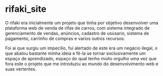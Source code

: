 # rifaki_site

O rifaki era inicialmente um projeto que tinha por objetivo desenvolver uma plataforma web de venda de rifas de carros, com sistema integrado de gerenciamento de vendas, anúncios, cadastro de usúsario, sistema de pagamento, carrinho de compras e varios outros recursos.

Foi ai que surgiu um impecílio, fui alertado de este era um negácio ilegal, o que abalou bastante minha ideia e fê-la se tornar exclusivamente um espaço de aprendizado, espaço do qual tenho muito orgulho uma vez que fora este o projeto que me introduziu ao mundo do desenvolvimento web e suas vertentes.

